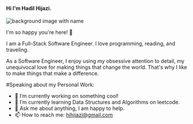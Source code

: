 #### Hi I'm Hadil Hijazi.  
![background image with name](https://github.com/hihijazi/hihijazi/assets/148264944/a42c8775-4ba4-4e8b-b8f5-91f7b813ee5a)

I'm so happy you're here! 👋

I am a Full-Stack Software Engineer.  I love programming, reading, and traveling. 

As a Software Engineer, I enjoy using my obsessive attention to detail, my unequivocal love for making things that change the world.  That's why I like to make things that make a difference.  

#Speaking about my Personal Work: 

- 🔭 I’m currently working on something cool!
- 🌱 I’m currently learning Data Structures and Algorithms on leetcode.
- 💬 Ask me about anything, I am happy to help.
- 📫 How to reach me: hihijazi@gmail.com


